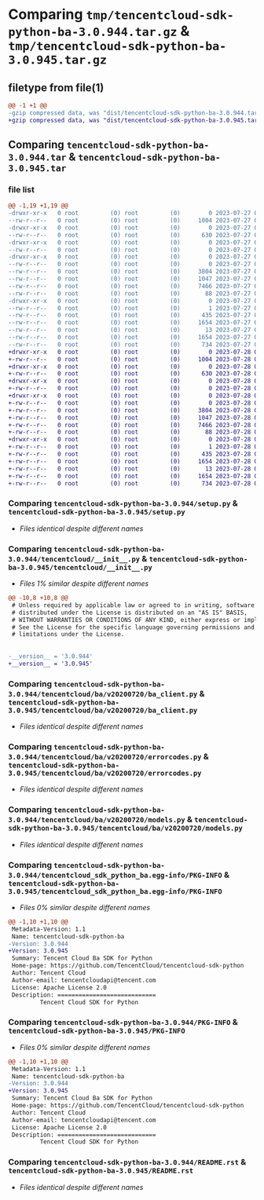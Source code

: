 # Comparing `tmp/tencentcloud-sdk-python-ba-3.0.944.tar.gz` & `tmp/tencentcloud-sdk-python-ba-3.0.945.tar.gz`

## filetype from file(1)

```diff
@@ -1 +1 @@
-gzip compressed data, was "dist/tencentcloud-sdk-python-ba-3.0.944.tar", last modified: Thu Jul 27 02:09:03 2023, max compression
+gzip compressed data, was "dist/tencentcloud-sdk-python-ba-3.0.945.tar", last modified: Fri Jul 28 00:21:32 2023, max compression
```

## Comparing `tencentcloud-sdk-python-ba-3.0.944.tar` & `tencentcloud-sdk-python-ba-3.0.945.tar`

### file list

```diff
@@ -1,19 +1,19 @@
-drwxr-xr-x   0 root         (0) root         (0)        0 2023-07-27 02:09:03.000000 tencentcloud-sdk-python-ba-3.0.944/
--rw-r--r--   0 root         (0) root         (0)     1004 2023-07-27 02:09:03.000000 tencentcloud-sdk-python-ba-3.0.944/setup.py
-drwxr-xr-x   0 root         (0) root         (0)        0 2023-07-27 02:09:03.000000 tencentcloud-sdk-python-ba-3.0.944/tencentcloud/
--rw-r--r--   0 root         (0) root         (0)      630 2023-07-27 02:09:03.000000 tencentcloud-sdk-python-ba-3.0.944/tencentcloud/__init__.py
-drwxr-xr-x   0 root         (0) root         (0)        0 2023-07-27 02:09:03.000000 tencentcloud-sdk-python-ba-3.0.944/tencentcloud/ba/
--rw-r--r--   0 root         (0) root         (0)        0 2023-07-27 02:09:03.000000 tencentcloud-sdk-python-ba-3.0.944/tencentcloud/ba/__init__.py
-drwxr-xr-x   0 root         (0) root         (0)        0 2023-07-27 02:09:03.000000 tencentcloud-sdk-python-ba-3.0.944/tencentcloud/ba/v20200720/
--rw-r--r--   0 root         (0) root         (0)        0 2023-07-27 02:09:03.000000 tencentcloud-sdk-python-ba-3.0.944/tencentcloud/ba/v20200720/__init__.py
--rw-r--r--   0 root         (0) root         (0)     3804 2023-07-27 02:09:03.000000 tencentcloud-sdk-python-ba-3.0.944/tencentcloud/ba/v20200720/ba_client.py
--rw-r--r--   0 root         (0) root         (0)     1047 2023-07-27 02:09:03.000000 tencentcloud-sdk-python-ba-3.0.944/tencentcloud/ba/v20200720/errorcodes.py
--rw-r--r--   0 root         (0) root         (0)     7466 2023-07-27 02:09:03.000000 tencentcloud-sdk-python-ba-3.0.944/tencentcloud/ba/v20200720/models.py
--rw-r--r--   0 root         (0) root         (0)       88 2023-07-27 02:09:03.000000 tencentcloud-sdk-python-ba-3.0.944/setup.cfg
-drwxr-xr-x   0 root         (0) root         (0)        0 2023-07-27 02:09:03.000000 tencentcloud-sdk-python-ba-3.0.944/tencentcloud_sdk_python_ba.egg-info/
--rw-r--r--   0 root         (0) root         (0)        1 2023-07-27 02:09:03.000000 tencentcloud-sdk-python-ba-3.0.944/tencentcloud_sdk_python_ba.egg-info/dependency_links.txt
--rw-r--r--   0 root         (0) root         (0)      435 2023-07-27 02:09:03.000000 tencentcloud-sdk-python-ba-3.0.944/tencentcloud_sdk_python_ba.egg-info/SOURCES.txt
--rw-r--r--   0 root         (0) root         (0)     1654 2023-07-27 02:09:03.000000 tencentcloud-sdk-python-ba-3.0.944/tencentcloud_sdk_python_ba.egg-info/PKG-INFO
--rw-r--r--   0 root         (0) root         (0)       13 2023-07-27 02:09:03.000000 tencentcloud-sdk-python-ba-3.0.944/tencentcloud_sdk_python_ba.egg-info/top_level.txt
--rw-r--r--   0 root         (0) root         (0)     1654 2023-07-27 02:09:03.000000 tencentcloud-sdk-python-ba-3.0.944/PKG-INFO
--rw-r--r--   0 root         (0) root         (0)      734 2023-07-27 02:09:03.000000 tencentcloud-sdk-python-ba-3.0.944/README.rst
+drwxr-xr-x   0 root         (0) root         (0)        0 2023-07-28 00:21:32.000000 tencentcloud-sdk-python-ba-3.0.945/
+-rw-r--r--   0 root         (0) root         (0)     1004 2023-07-28 00:21:32.000000 tencentcloud-sdk-python-ba-3.0.945/setup.py
+drwxr-xr-x   0 root         (0) root         (0)        0 2023-07-28 00:21:32.000000 tencentcloud-sdk-python-ba-3.0.945/tencentcloud/
+-rw-r--r--   0 root         (0) root         (0)      630 2023-07-28 00:21:32.000000 tencentcloud-sdk-python-ba-3.0.945/tencentcloud/__init__.py
+drwxr-xr-x   0 root         (0) root         (0)        0 2023-07-28 00:21:32.000000 tencentcloud-sdk-python-ba-3.0.945/tencentcloud/ba/
+-rw-r--r--   0 root         (0) root         (0)        0 2023-07-28 00:21:32.000000 tencentcloud-sdk-python-ba-3.0.945/tencentcloud/ba/__init__.py
+drwxr-xr-x   0 root         (0) root         (0)        0 2023-07-28 00:21:32.000000 tencentcloud-sdk-python-ba-3.0.945/tencentcloud/ba/v20200720/
+-rw-r--r--   0 root         (0) root         (0)        0 2023-07-28 00:21:32.000000 tencentcloud-sdk-python-ba-3.0.945/tencentcloud/ba/v20200720/__init__.py
+-rw-r--r--   0 root         (0) root         (0)     3804 2023-07-28 00:21:32.000000 tencentcloud-sdk-python-ba-3.0.945/tencentcloud/ba/v20200720/ba_client.py
+-rw-r--r--   0 root         (0) root         (0)     1047 2023-07-28 00:21:32.000000 tencentcloud-sdk-python-ba-3.0.945/tencentcloud/ba/v20200720/errorcodes.py
+-rw-r--r--   0 root         (0) root         (0)     7466 2023-07-28 00:21:32.000000 tencentcloud-sdk-python-ba-3.0.945/tencentcloud/ba/v20200720/models.py
+-rw-r--r--   0 root         (0) root         (0)       88 2023-07-28 00:21:32.000000 tencentcloud-sdk-python-ba-3.0.945/setup.cfg
+drwxr-xr-x   0 root         (0) root         (0)        0 2023-07-28 00:21:32.000000 tencentcloud-sdk-python-ba-3.0.945/tencentcloud_sdk_python_ba.egg-info/
+-rw-r--r--   0 root         (0) root         (0)        1 2023-07-28 00:21:32.000000 tencentcloud-sdk-python-ba-3.0.945/tencentcloud_sdk_python_ba.egg-info/dependency_links.txt
+-rw-r--r--   0 root         (0) root         (0)      435 2023-07-28 00:21:32.000000 tencentcloud-sdk-python-ba-3.0.945/tencentcloud_sdk_python_ba.egg-info/SOURCES.txt
+-rw-r--r--   0 root         (0) root         (0)     1654 2023-07-28 00:21:32.000000 tencentcloud-sdk-python-ba-3.0.945/tencentcloud_sdk_python_ba.egg-info/PKG-INFO
+-rw-r--r--   0 root         (0) root         (0)       13 2023-07-28 00:21:32.000000 tencentcloud-sdk-python-ba-3.0.945/tencentcloud_sdk_python_ba.egg-info/top_level.txt
+-rw-r--r--   0 root         (0) root         (0)     1654 2023-07-28 00:21:32.000000 tencentcloud-sdk-python-ba-3.0.945/PKG-INFO
+-rw-r--r--   0 root         (0) root         (0)      734 2023-07-28 00:21:32.000000 tencentcloud-sdk-python-ba-3.0.945/README.rst
```

### Comparing `tencentcloud-sdk-python-ba-3.0.944/setup.py` & `tencentcloud-sdk-python-ba-3.0.945/setup.py`

 * *Files identical despite different names*

### Comparing `tencentcloud-sdk-python-ba-3.0.944/tencentcloud/__init__.py` & `tencentcloud-sdk-python-ba-3.0.945/tencentcloud/__init__.py`

 * *Files 1% similar despite different names*

```diff
@@ -10,8 +10,8 @@
 # Unless required by applicable law or agreed to in writing, software
 # distributed under the License is distributed on an "AS IS" BASIS,
 # WITHOUT WARRANTIES OR CONDITIONS OF ANY KIND, either express or implied.
 # See the License for the specific language governing permissions and
 # limitations under the License.
 
 
-__version__ = '3.0.944'
+__version__ = '3.0.945'
```

### Comparing `tencentcloud-sdk-python-ba-3.0.944/tencentcloud/ba/v20200720/ba_client.py` & `tencentcloud-sdk-python-ba-3.0.945/tencentcloud/ba/v20200720/ba_client.py`

 * *Files identical despite different names*

### Comparing `tencentcloud-sdk-python-ba-3.0.944/tencentcloud/ba/v20200720/errorcodes.py` & `tencentcloud-sdk-python-ba-3.0.945/tencentcloud/ba/v20200720/errorcodes.py`

 * *Files identical despite different names*

### Comparing `tencentcloud-sdk-python-ba-3.0.944/tencentcloud/ba/v20200720/models.py` & `tencentcloud-sdk-python-ba-3.0.945/tencentcloud/ba/v20200720/models.py`

 * *Files identical despite different names*

### Comparing `tencentcloud-sdk-python-ba-3.0.944/tencentcloud_sdk_python_ba.egg-info/PKG-INFO` & `tencentcloud-sdk-python-ba-3.0.945/tencentcloud_sdk_python_ba.egg-info/PKG-INFO`

 * *Files 0% similar despite different names*

```diff
@@ -1,10 +1,10 @@
 Metadata-Version: 1.1
 Name: tencentcloud-sdk-python-ba
-Version: 3.0.944
+Version: 3.0.945
 Summary: Tencent Cloud Ba SDK for Python
 Home-page: https://github.com/TencentCloud/tencentcloud-sdk-python
 Author: Tencent Cloud
 Author-email: tencentcloudapi@tencent.com
 License: Apache License 2.0
 Description: ============================
         Tencent Cloud SDK for Python
```

### Comparing `tencentcloud-sdk-python-ba-3.0.944/PKG-INFO` & `tencentcloud-sdk-python-ba-3.0.945/PKG-INFO`

 * *Files 0% similar despite different names*

```diff
@@ -1,10 +1,10 @@
 Metadata-Version: 1.1
 Name: tencentcloud-sdk-python-ba
-Version: 3.0.944
+Version: 3.0.945
 Summary: Tencent Cloud Ba SDK for Python
 Home-page: https://github.com/TencentCloud/tencentcloud-sdk-python
 Author: Tencent Cloud
 Author-email: tencentcloudapi@tencent.com
 License: Apache License 2.0
 Description: ============================
         Tencent Cloud SDK for Python
```

### Comparing `tencentcloud-sdk-python-ba-3.0.944/README.rst` & `tencentcloud-sdk-python-ba-3.0.945/README.rst`

 * *Files identical despite different names*

